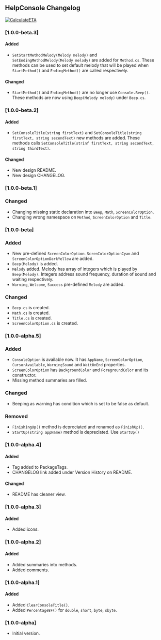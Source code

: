 ## HelpConsole Changelog
[![CalculateETA](https://img.shields.io/nuget/v/HelpConsole.svg)](https://www.nuget.org/packages/HelpConsole/)

<!--
### [Unreleased]

#### Added

#### Changed

#### Removed
-->

### [1.0.0-beta.3]

#### Added
* `SetStartMethodMelody(Melody melody)` and `SetEndingMethodMelody(Melody melody)` are added for `Method.cs`. These methods can be used to set default melody that will be played when `StartMethod()` and `EndingMethod()` are called respectively.

#### Changed
* `StartMethod()` and `EndingMethod()` are no longer use `Console.Beep()`. These methods are now using `Beep(Melody melody)` under `Beep.cs`.

### [1.0.0-beta.2]

#### Added
* `SetConsoleTitle(string firstText)` and `SetConsoleTitle(string firstText, string secondText)` new methods are added. These methods calls `SetConsoleTitle(strinf firstText, string secondText, string thirdText)`. 

#### Changed
* New design README.
* New design CHANGELOG.

### [1.0.0-beta.1]

### Changed
* Changing missing static declaration into `Beep`, `Math`, `ScreenColorOption`.
* Changing wrong namespace on `Method`, `ScreenColorOption` and `Title`.

### [1.0.0-beta]

### Added
* New pre-defined `ScreenColorOption`. `ScrenColorOptionCyan` and `ScreenColorOptionDarkYellow` are added.
* `Beep(Melody)` is added.
* `Melody` added. Melody has array of integers which is played by `Beep(Melody)`. Integers address sound frequency, duration of sound and waiting respectively.
* `Warning`, `Welcome`, `Success` pre-defined `Melody` are added.

### Changed
* `Beep.cs` is created.
* `Math.cs` is created.
* `Title.cs` is created.
* `ScreenColorOption.cs` is created.

### [1.0.0-alpha.5]

### Added
* `ConsoleOption` is available now. It has `AppName`, `ScreenColorOption`, `CursorAvailable`, `WarningSound` and `WaitOnEnd` properties.
* `ScreenColorOption` has `BackgroundColor` and `ForegroundColor` and its constructor.
* Missing method summaries are filled.

### Changed
* Beeping as warning has condition which is set to be false as default.

### Removed
* `FinishingUp()` method is depreciated and renamed as `FinishUp()`.
* `StartUp(string appName)` method is depreciated. Use `StartUp()`

### [1.0.0-alpha.4]

#### Added
* Tag added to PackageTags.
* CHANGELOG link added under Version History on README.

#### Changed
* README has cleaner view.

### [1.0.0-alpha.3]

#### Added
* Added icons.

### [1.0.0-alpha.2]

#### Added
* Added summaries into methods.
* Added comments.

### [1.0.0-alpha.1]

#### Added
* Added `ClearConsoleTitle()`.
* Added `Percentage8F()` for `double`, `short`, `byte`, `sbyte`.

### [1.0.0-alpha]
* Initial version.